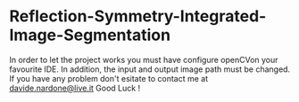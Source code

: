 # Reflection-Symmetry-Integrated-Image-Segmentation

In order to let the project works you must have configure openCVon your favourite IDE.
In addition, the input and output image path must be changed.
If you have any problem don't esitate to contact me at davide.nardone@live.it
Good Luck !
